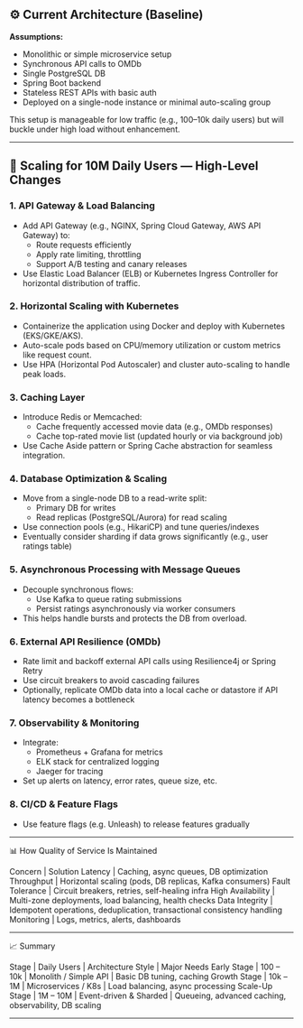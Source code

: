 ## ⚙️ Current Architecture (Baseline)

**Assumptions:**

- Monolithic or simple microservice setup
- Synchronous API calls to OMDb
- Single PostgreSQL DB
- Spring Boot backend
- Stateless REST APIs with basic auth
- Deployed on a single-node instance or minimal auto-scaling group

This setup is manageable for low traffic (e.g., 100–10k daily users) but will buckle under high load without
enhancement.

----

## 🚀 Scaling for 10M Daily Users — High-Level Changes

### 1. API Gateway & Load Balancing

- Add API Gateway (e.g., NGINX, Spring Cloud Gateway, AWS API Gateway) to:
    - Route requests efficiently
    - Apply rate limiting, throttling
    - Support A/B testing and canary releases
- Use Elastic Load Balancer (ELB) or Kubernetes Ingress Controller for horizontal distribution of traffic.

### 2. Horizontal Scaling with Kubernetes

- Containerize the application using Docker and deploy with Kubernetes (EKS/GKE/AKS).
- Auto-scale pods based on CPU/memory utilization or custom metrics like request count.
- Use HPA (Horizontal Pod Autoscaler) and cluster auto-scaling to handle peak loads.

### 3. Caching Layer

- Introduce Redis or Memcached:
    - Cache frequently accessed movie data (e.g., OMDb responses)
    - Cache top-rated movie list (updated hourly or via background job)
- Use Cache Aside pattern or Spring Cache abstraction for seamless integration.

### 4. Database Optimization & Scaling

- Move from a single-node DB to a read-write split:
    - Primary DB for writes
    - Read replicas (PostgreSQL/Aurora) for read scaling
- Use connection pools (e.g., HikariCP) and tune queries/indexes
- Eventually consider sharding if data grows significantly (e.g., user ratings table)

### 5. Asynchronous Processing with Message Queues

- Decouple synchronous flows:
    - Use Kafka to queue rating submissions
    - Persist ratings asynchronously via worker consumers
- This helps handle bursts and protects the DB from overload.

### 6. External API Resilience (OMDb)

- Rate limit and backoff external API calls using Resilience4j or Spring Retry
- Use circuit breakers to avoid cascading failures
- Optionally, replicate OMDb data into a local cache or datastore if API latency becomes a bottleneck

### 7. Observability & Monitoring

- Integrate:
    - Prometheus + Grafana for metrics
    - ELK stack for centralized logging
    - Jaeger for tracing
- Set up alerts on latency, error rates, queue size, etc.

### 8. CI/CD & Feature Flags

- Use feature flags (e.g. Unleash) to release features gradually

----
📊 How Quality of Service Is Maintained

Concern | Solution
Latency | Caching, async queues, DB optimization
Throughput | Horizontal scaling (pods, DB replicas, Kafka consumers)
Fault Tolerance | Circuit breakers, retries, self-healing infra
High Availability | Multi-zone deployments, load balancing, health checks
Data Integrity | Idempotent operations, deduplication, transactional consistency handling
Monitoring | Logs, metrics, alerts, dashboards

----
📈 Summary

Stage | Daily Users | Architecture Style | Major Needs
Early Stage | 100 – 10k | Monolith / Simple API | Basic DB tuning, caching
Growth Stage | 10k – 1M | Microservices / K8s | Load balancing, async processing
Scale-Up Stage | 1M – 10M | Event-driven & Sharded | Queueing, advanced caching, observability, DB scaling

---
